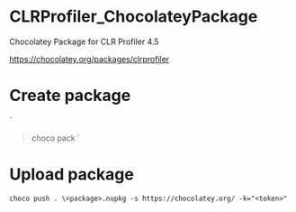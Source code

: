 # CLRProfiler_ChocolateyPackage
Chocolatey Package for CLR Profiler 4.5

https://chocolatey.org/packages/clrprofiler


# Create package
`
> choco pack
`

# Upload package
`
choco push .
\<package>.nupkg -s https://chocolatey.org/ -k="<token>"
`